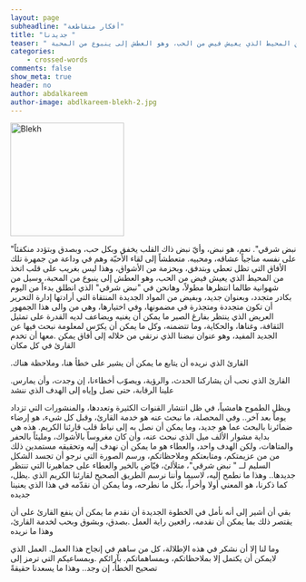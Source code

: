 ```yaml
---
layout: page
subheadline: "أفكار متقاطعة"
title: "جديدنا "
teaser: " نبض شرقي. نعم، هو نبض، وأيّ نبض ذاك القلب يخفق وبكل حب، وبصدق وبتؤدد منكفئاً على نفسه مناجياً عشاقه، ومحبيه. متعطشاً إلى لقاء الأحبّة وهم في وداعة من جمهرة تلك الأفاق التي تظل تعطي وبتدفق، وبحزمة من الأشواق، وهذا ليس بغريب على قلب اتخذ من المحيط الذي يعيش فيض من الحب، وهو العطش إلى ينبوع من المحبة "
categories:
    - crossed-words
comments: false
show_meta: true
header: no
author: abdalkareem
author-image: abdlkareem-blekh-2.jpg
---
```


<img src="{{ site.url }}/images/abdlkareem-blekh-2.jpg" alt="Blekh" style="width: 200px;"/>


 "نبض شرقي". نعم، هو نبض، وأيّ نبض ذاك القلب يخفق وبكل حب، وبصدق وبتؤدد منكفئاً على نفسه مناجياً عشاقه، ومحبيه. متعطشاً إلى لقاء الأحبّة وهم في وداعة من جمهرة تلك الأفاق التي تظل تعطي وبتدفق، وبحزمة من الأشواق، وهذا ليس بغريب على قلب اتخذ من المحيط الذي يعيش فيض من الحب، وهو العطش إلى ينبوع من المحبة، وسيل من شهوانية طالما انتظرها مطولاً، وهانحن في "نبض شرقي" الذي انطلق بدءاً من اليوم بكادر متجدد، وبعنوان جديد، وبفيض من المواد الجديدة المنتقاة التي أرادتها إدارة التحرير أن تكون متجددة ومتجذرة في مضمونها، وفي اختيارها، وهي من والى هذا الجمهور العريض الذي ينتظر بفارغ الصبر ما يمكن أن يغنيه ويضاعف لديه القدرة على تمثيل الثقافة، وغناها، والحكاية، وما تتضمنه، وكل ما يمكن أن يكرّس لمعلومة نبحث فيها عن الجديد المفيد، وهو عنوان نبضنا الذي نرتقي من خلاله إلى أفاق يمكن .معها أن تخدم القارئ في كل مكان

 .القارئ الذي نريده أن يتابع ما يمكن أن يشير على خطأ هنا، وملاحظة هناك

 .القارئ الذي نحب أن يشاركنا الحدث، والرؤية، ويصوّب أخطاءنا، إن وجدت، وأن يمارس علينا الرقابة، حتى نصل وإياه إلى الهدف الذي ننشد

 ويظل الطموح هامشياً، في ظل انتشار القنوات الكثيرة وتعددها، والمنشورات التي تزداد يوماً بعد آخر.. وفي المحصلة، ما نبحث عنه هو خدمة القارئ، وقبل كل شيء، هو إرضاء ضمائرنا بالبحث عما هو جديد، وما يمكن أن نصل به إلى نياط قلب قارئنا الكريم.
هذه هي بداية مشوار الألف ميل الذي نبحث عنه، وأن كان مغروساً بالأشواك، ومليئاً بالحفر والمتاهات، ولكن الهدف واحد، والعطاء هو ما يمكن أن نهدف إليه وتحقيقه مستمدين ذلك من من عزيمتكم، ومتابعتكم وملاحظاتكم، ورسم الصورة التي نرجو أن تجسد الشكل السليم لــ " نبض شرقي"، متلألئ، فيّاض بالخير والعطاء على جماهيرنا التي تنتظر جديدها.. وهذا ما نطمح إليه، لاسيما وأننا نرسم الطريق الصحيح لقارئنا الكريم الذي .يظل، كما ذكرنا، هو المعني أولا وأخراً، بكل ما نطرحه، وما يمكن أن نقدّمه في هذا الذي يعنينا جديده

بقي أن أشير إلى أنه نأمل في الخطوة الجديدة أن نقدم ما يمكن أن ينفع القارئ على أن يقتصر ذلك بما يمكن أن نقدمه، رافعين راية العمل .بصدق، وبشوق وبحب لخدمة القارئ، وهذا ما نريده

وما لنا إلا أن نشكر في هذه الإطلالة، كل من ساهم في إنجاح هذا العمل. العمل الذي لايمكن أن يكتمل إلا بملاحظاتكم، وبمساهماتكم. بآرائكم .وبمساعيكم التي ترمز إلى تصحيح الخطأ، إن وجد.. وهذا ما يسعدنا حقيقةً
